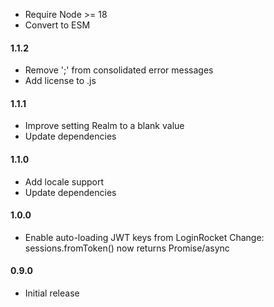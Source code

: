 - Require Node >= 18
- Convert to ESM

#### 1.1.2

- Remove ';' from consolidated error messages
- Add license to .js

#### 1.1.1

- Improve setting Realm to a blank value
- Update dependencies

#### 1.1.0

- Add locale support
- Update dependencies

#### 1.0.0

- Enable auto-loading JWT keys from LoginRocket
  Change: sessions.fromToken() now returns Promise/async

#### 0.9.0

- Initial release
